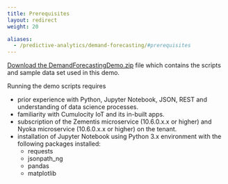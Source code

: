 ```yaml
---
title: Prerequisites
layout: redirect
weight: 20

aliases:
  - /predictive-analytics/demand-forecasting/#prerequisites
---
```


[Download the DemandForecastingDemo.zip](/files/zementis/DemandForecastingDemo.zip) file which contains the scripts and sample data set used in this demo.

Running the demo scripts requires 

* prior experience with Python, Jupyter Notebook, JSON, REST and understanding of data science processes.
* familiarity with Cumulocity IoT and its in-built apps.
* subscription of the Zementis microservice (10.6.0.x.x or higher) and Nyoka microservice (10.6.0.x.x or higher) on the tenant.
* installation of Jupyter Notebook using Python 3.x environment with the following packages installed:
  - requests
  - jsonpath_ng 
  - pandas 
  - matplotlib